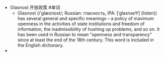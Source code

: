 - Glasnost 开放政策  #单词
	- Glasnost (/ˈɡlæznɒst/; Russian: гласность, IPA: [ˈɡlasnəsʲtʲ] (listen)) has several general and specific meanings – a policy of maximum openness in the activities of state institutions and freedom of information, the inadmissibility of hushing up problems, and so on. It has been used in Russian to mean "openness and transparency" since at least the end of the 18th century. This word is included in the English dictionary.
-